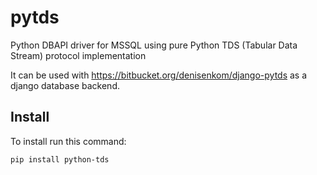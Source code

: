 pytds
=====

Python DBAPI driver for MSSQL using pure Python TDS (Tabular Data Stream) protocol implementation

It can be used with https://bitbucket.org/denisenkom/django-pytds as a django database backend.

Install
-------

To install run this command:

    pip install python-tds
